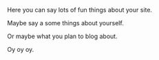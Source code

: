 Here you can say lots of fun things about your site.

Maybe say a some things about yourself.

Or maybe what you plan to blog about.

Oy oy oy.
